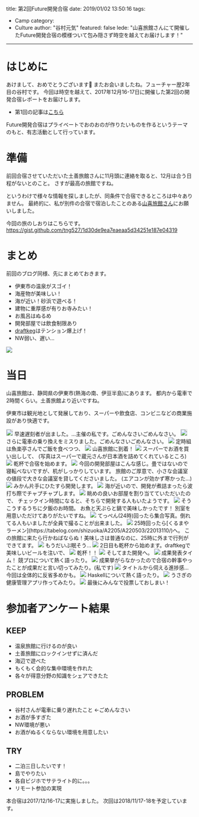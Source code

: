 title: 第2回Future開発合宿
date: 2019/01/02 13:50:16
tags:
  - Camp
category:
  - Culture
author: "谷村元気"
featured: false
lede: "山喜旅館さんにて開催したFuture開発合宿の模様ついて包み隠さず時空を越えてお届けします！"
---
# はじめに

あけまして、おめでとうございます🐗
またお会いましたね。フューチャー歴2年目の谷村です。
今回は時空を越えて、2017年12月16-17日に開催した第2回の開発合宿レポートをお届けします。

* 第1回の記事は[こちら](https://future-architect.github.io/articles/20171217/)

Future開発合宿はプライベートでおのおのが作りたいものを作るというテーマのもと、有志活動として行っています。

# 準備

前回合宿させていただいた土善旅館さんに11月頭に連絡を取ると、12月は合う日程がないとのこと。
さすが最高の旅館ですね。

というわけで様々な情報を探しましたが、同条件で合宿できるところは中々ありません。
最終的に、私が別件の合宿で宿泊したことのある[山喜旅館さん](http://www.ito-yamaki.jp)にお願いしました。

今回の旅のしおりはこちらです。
https://gist.github.com/tng527/1d30de9ea7eaeaa5d34251e187e04319

# まとめ

前回のブログ同様、先にまとめておきます。

- 伊東市の温泉がスゴイ！
- 海産物が美味しい！
- 海が近い！砂浜で遊べる！
- 建物に重厚感が有りお寺みたい！
- お風呂はぬるめ
- 開発部屋では飲食制限あり
- [draftkeg](http://www.draftkeg.co.jp)はテンション爆上げ！
- NW弱い、遅い...

<img src="/images/20190102/photo_20190102_01.jpeg">

# 当日

山喜旅館は、静岡県の伊東市(熱海の南、伊豆半島)にあります。
都内から電車で2時間くらい。土善旅館より近いですね。

伊東市は観光地として発展しており、スーパーや飲食店、コンビニなどの商業施設があり快適です。

<img src="/images/20190102/photo_20190102_02.png" class="img-middle-size" style="border:solid 1px #CFD8DC">
早速遅刻者が出ました。...主催の私です。ごめんなさいごめんなさい。

<img src="/images/20190102/photo_20190102_03.png" class="img-middle-size" style="border:solid 1px #CFD8DC">
さらに電車の乗り換えをミスりました。ごめんなさいごめんなさい。

<img src="/images/20190102/photo_20190102_04.jpeg">
定時組は魚楽亭さんでご飯を食べつつ、

<img src="/images/20190102/photo_20190102_05.jpeg">
山喜旅館に到着！

<img src="/images/20190102/photo_20190102_06.jpeg">
スーパーでお酒を買い出しして、
(写真はスーパーで蔵元さんが日本酒を詰めてくれているところ)

<img src="/images/20190102/photo_20190102_07.jpeg">
乾杯で合宿を始めます。

<img src="/images/20190102/photo_20190102_08.jpeg">
今回の開発部屋はこんな感じ。畳ではないので寝転べないですが、机がしっかりしています。
旅館のご厚意で、小さな会議室の値段で大きな会議室を貸してくださいました。
(エアコンが効かず寒かった...)

<img src="/images/20190102/photo_20190102_09.jpeg">
みかん片手にひたすら開発します。

<img src="/images/20190102/photo_20190102_10.jpeg">
海が近いので、開発が煮詰まったら波打ち際でチャプチャプします。

<img src="/images/20190102/photo_20190102_11.jpeg">
眺めの良いお部屋を割り当てていただいたので、
チェックイン時間になると、そちらで開発する人もいたようです。

<img src="/images/20190102/photo_20190102_12.jpeg">
そうこうするうちに夕飯のお時間。
お魚と天ぷらと鍋で美味しかったです！
別室を用意いただけてありがたいですね。

<img src="/images/20190102/photo_20190102_13.jpeg">
てっぺん(24時)回ったら集合写真。倒れてる人もいましたが全員で撮ることが出来ました。

<img src="/images/20190102/photo_20190102_14.jpeg">
25時回ったら[くるまやラーメン](https://tabelog.com/shizuoka/A2205/A220503/22013110/)へ。
この旅館に来たら行かねばならぬ！美味しさは普通なのに、25時に外まで行列ができてます。

<img src="/images/20190102/photo_20190102_15.jpeg">
もうだいぶ眠そう...

<img src="/images/20190102/photo_20190102_16.jpeg">
2日目も乾杯から始めます。draftkegで美味しいビールを注いで、

<img src="/images/20190102/photo_20190102_17.jpeg">
乾杯！！

<img src="/images/20190102/photo_20190102_18.jpeg">
そしてまた開発へ。

<img src="/images/20190102/photo_20190102_19.jpeg">
成果発表タイム！
競プロについて熱く語ったり。

<img src="/images/20190102/photo_20190102_20.jpeg">
成果挙がらなかったので合宿の幹事やったことが成果だと言い切ってみたり。(私です)

<img src="/images/20190102/photo_20190102_21.jpeg">
タイトルから伺える進捗感...今回は全体的に反省多めかも。

<img src="/images/20190102/photo_20190102_22.jpeg">
Haskellについて熱く語ったり。

<img src="/images/20190102/photo_20190102_23.jpeg">
うさぎの健康管理アプリ作ってみたり。

<img src="/images/20190102/photo_20190102_24.jpeg">
最後にみんなで投票しておしまい！

# 参加者アンケート結果

## KEEP

* 温泉旅館に行けるのが良い
* 土善旅館にロックインせずに済んだ
* 海辺で遊べた
* もくもく会的な集中環境を作れた
* 各々が得意分野の知識をシェアできたた

## PROBLEM

* 谷村さんが電車に乗り遅れたこと ←ごめんなさい
* お酒が多すぎた
* NW環境が悪い
* お酒がぬるくならない環境を用意したい

## TRY

* 二泊三日したいです！
* 島でやりたい
* 各自ビジホでサテライト的に。。。
* リモート参加の実現

本合宿は2017/12/16-17に実施しました。
次回は2018/11/17-18を予定しています。

